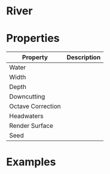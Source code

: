 # River


# Properties


| Property | Description| 
| -------- | -----------|
| Water |  |
| Width |  |
| Depth |  |
| Downcutting |  |
| Octave Correction |  |
| Headwaters |  |
| Render Surface |  |
| Seed |  |




# Examples
